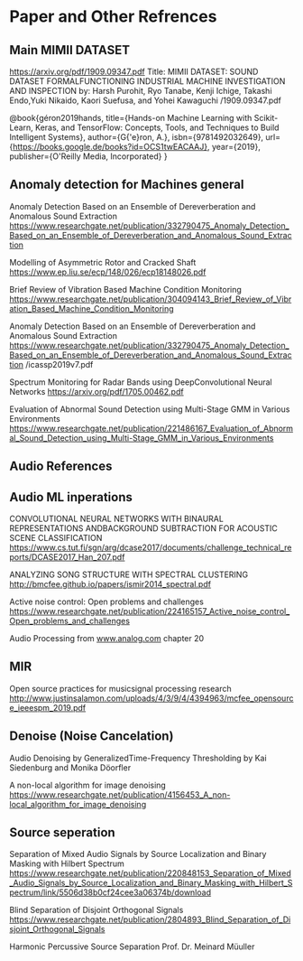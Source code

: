 # Paper and Other Refrences

## Main MIMII DATASET
https://arxiv.org/pdf/1909.09347.pdf
Title: MIMII DATASET: SOUND DATASET FORMALFUNCTIONING INDUSTRIAL MACHINE INVESTIGATION AND INSPECTION
by: Harsh Purohit, Ryo Tanabe, Kenji Ichige, Takashi Endo,Yuki Nikaido, Kaori Suefusa, and Yohei Kawaguchi
/1909.09347.pdf

@book{géron2019hands,
  title={Hands-on Machine Learning with Scikit-Learn, Keras, and TensorFlow: Concepts, Tools, and Techniques to Build Intelligent Systems},
  author={G{\'e}ron, A.},
  isbn={9781492032649},
  url={https://books.google.de/books?id=OCS1twEACAAJ},
  year={2019},
  publisher={O'Reilly Media, Incorporated}
}                                                                                                                                         
## Anomaly detection for Machines general 

Anomaly Detection Based on an Ensemble of Dereverberation and Anomalous Sound Extraction
https://www.researchgate.net/publication/332790475_Anomaly_Detection_Based_on_an_Ensemble_of_Dereverberation_and_Anomalous_Sound_Extraction

Modelling of Asymmetric Rotor and Cracked Shaft
https://www.ep.liu.se/ecp/148/026/ecp18148026.pdf

Brief Review of Vibration Based Machine Condition Monitoring
https://www.researchgate.net/publication/304094143_Brief_Review_of_Vibration_Based_Machine_Condition_Monitoring

Anomaly Detection Based on an Ensemble of Dereverberation and Anomalous Sound Extraction
https://www.researchgate.net/publication/332790475_Anomaly_Detection_Based_on_an_Ensemble_of_Dereverberation_and_Anomalous_Sound_Extraction
/icassp2019v7.pdf

Spectrum Monitoring for Radar Bands using DeepConvolutional Neural Networks
https://arxiv.org/pdf/1705.00462.pdf

Evaluation of Abnormal Sound Detection using Multi-Stage GMM in Various Environments
https://www.researchgate.net/publication/221486167_Evaluation_of_Abnormal_Sound_Detection_using_Multi-Stage_GMM_in_Various_Environments

## Audio References

## Audio ML inperations

CONVOLUTIONAL NEURAL NETWORKS WITH BINAURAL REPRESENTATIONS ANDBACKGROUND SUBTRACTION FOR ACOUSTIC SCENE CLASSIFICATION
https://www.cs.tut.fi/sgn/arg/dcase2017/documents/challenge_technical_reports/DCASE2017_Han_207.pdf

ANALYZING SONG STRUCTURE WITH SPECTRAL CLUSTERING
http://bmcfee.github.io/papers/ismir2014_spectral.pdf

Active noise control: Open problems and challenges
https://www.researchgate.net/publication/224165157_Active_noise_control_Open_problems_and_challenges

Audio Processing from www.analog.com chapter 20

## MIR
Open source practices for musicsignal processing research
http://www.justinsalamon.com/uploads/4/3/9/4/4394963/mcfee_opensource_ieeespm_2019.pdf

## Denoise (Noise Cancelation)

Audio Denoising by GeneralizedTime-Frequency Thresholding
by Kai Siedenburg and Monika Döorfler

A non-local algorithm for image denoising
https://www.researchgate.net/publication/4156453_A_non-local_algorithm_for_image_denoising

## Source seperation

Separation of Mixed Audio Signals by Source Localization and Binary Masking with Hilbert Spectrum
https://www.researchgate.net/publication/220848153_Separation_of_Mixed_Audio_Signals_by_Source_Localization_and_Binary_Masking_with_Hilbert_Spectrum/link/5506d38b0cf24cee3a06374b/download

Blind Separation of Disjoint Orthogonal Signals
https://www.researchgate.net/publication/2804893_Blind_Separation_of_Disjoint_Orthogonal_Signals

Harmonic Percussive Source Separation
Prof. Dr. Meinard Müuller